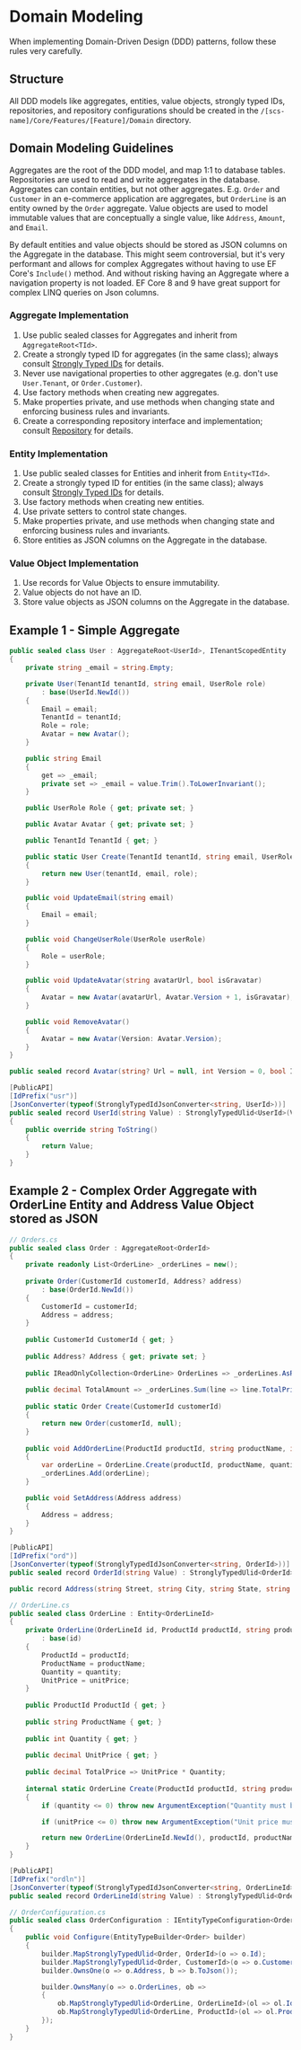 # Domain Modeling

When implementing Domain-Driven Design (DDD) patterns, follow these rules very carefully.

## Structure

All DDD models like aggregates, entities, value objects, strongly typed IDs, repositories, and repository configurations should be created in the `/[scs-name]/Core/Features/[Feature]/Domain` directory.

## Domain Modeling Guidelines

Aggregates are the root of the DDD model, and map 1:1 to database tables. Repositories are used to read and write aggregates in the database. Aggregates can contain entities, but not other aggregates. E.g. `Order` and `Customer` in an e-commerce application are aggregates, but `OrderLine` is an entity owned by the `Order` aggregate. Value objects are used to model immutable values that are conceptually a single value, like `Address`, `Amount`, and `Email`.

By default entities and value objects should be stored as JSON columns on the Aggregate in the database. This might seem controversial, but it's very performant and allows for complex Aggregates without having to use EF Core's `Include()` method. And without risking having an Aggregate where a navigation property is not loaded. EF Core 8 and 9 have great support for complex LINQ queries on Json columns.

### Aggregate Implementation

1. Use public sealed classes for Aggregates and inherit from `AggregateRoot<TId>`.
2. Create a strongly typed ID for aggregates (in the same class); always consult [Strongly Typed IDs](./strongly-typed-ids.md) for details.
3. Never use navigational properties to other aggregates (e.g. don't use `User.Tenant`, or `Order.Customer`).
4. Use factory methods when creating new aggregates.
5. Make properties private, and use methods when changing state and enforcing business rules and invariants.
6. Create a corresponding repository interface and implementation; consult [Repository](./repositories.md) for details.

### Entity Implementation

1. Use public sealed classes for Entities and inherit from `Entity<TId>`.
2. Create a strongly typed ID for entities (in the same class); always consult [Strongly Typed IDs](./strongly-typed-ids.md) for details.
3. Use factory methods when creating new entities.
4. Use private setters to control state changes.
5. Make properties private, and use methods when changing state and enforcing business rules and invariants.
6. Store entities as JSON columns on the Aggregate in the database.

### Value Object Implementation

1. Use records for Value Objects to ensure immutability.
2. Value objects do not have an ID.
3. Store value objects as JSON columns on the Aggregate in the database.

## Example 1 - Simple Aggregate

```csharp
public sealed class User : AggregateRoot<UserId>, ITenantScopedEntity
{
    private string _email = string.Empty;

    private User(TenantId tenantId, string email, UserRole role)
        : base(UserId.NewId())
    {
        Email = email;
        TenantId = tenantId;
        Role = role;
        Avatar = new Avatar();
    }

    public string Email
    {
        get => _email;
        private set => _email = value.Trim().ToLowerInvariant();
    }

    public UserRole Role { get; private set; }

    public Avatar Avatar { get; private set; }

    public TenantId TenantId { get; }

    public static User Create(TenantId tenantId, string email, UserRole role)
    {
        return new User(tenantId, email, role);
    }

    public void UpdateEmail(string email)
    {
        Email = email;
    }

    public void ChangeUserRole(UserRole userRole)
    {
        Role = userRole;
    }

    public void UpdateAvatar(string avatarUrl, bool isGravatar)
    {
        Avatar = new Avatar(avatarUrl, Avatar.Version + 1, isGravatar);
    }

    public void RemoveAvatar()
    {
        Avatar = new Avatar(Version: Avatar.Version);
    }
}

public sealed record Avatar(string? Url = null, int Version = 0, bool IsGravatar = false);

[PublicAPI]
[IdPrefix("usr")]
[JsonConverter(typeof(StronglyTypedIdJsonConverter<string, UserId>))]
public sealed record UserId(string Value) : StronglyTypedUlid<UserId>(Value)
{
    public override string ToString()
    {
        return Value;
    }
}
```

## Example 2 - Complex Order Aggregate with OrderLine Entity and Address Value Object stored as JSON

```csharp
// Orders.cs
public sealed class Order : AggregateRoot<OrderId>
{
    private readonly List<OrderLine> _orderLines = new();
    
    private Order(CustomerId customerId, Address? address)
        : base(OrderId.NewId())
    {
        CustomerId = customerId;
        Address = address;
    }
    
    public CustomerId CustomerId { get; }
    
    public Address? Address { get; private set; }
    
    public IReadOnlyCollection<OrderLine> OrderLines => _orderLines.AsReadOnly();
    
    public decimal TotalAmount => _orderLines.Sum(line => line.TotalPrice);
    
    public static Order Create(CustomerId customerId)
    {
        return new Order(customerId, null);
    }
    
    public void AddOrderLine(ProductId productId, string productName, int quantity, decimal unitPrice)
    {
        var orderLine = OrderLine.Create(productId, productName, quantity, unitPrice);
        _orderLines.Add(orderLine);
    }

    public void SetAddress(Address address)
    {
        Address = address;
    }
}

[PublicAPI]
[IdPrefix("ord")]
[JsonConverter(typeof(StronglyTypedIdJsonConverter<string, OrderId>))]
public sealed record OrderId(string Value) : StronglyTypedUlid<OrderId>(Value);

public record Address(string Street, string City, string State, string ZipCode, string Country);

// OrderLine.cs
public sealed class OrderLine : Entity<OrderLineId>
{
    private OrderLine(OrderLineId id, ProductId productId, string productName, int quantity, decimal unitPrice)
        : base(id)
    {
        ProductId = productId;
        ProductName = productName;
        Quantity = quantity;
        UnitPrice = unitPrice;
    }
    
    public ProductId ProductId { get; }
    
    public string ProductName { get; }
    
    public int Quantity { get; }
    
    public decimal UnitPrice { get; }
    
    public decimal TotalPrice => UnitPrice * Quantity;
    
    internal static OrderLine Create(ProductId productId, string productName, int quantity, decimal unitPrice)
    {
        if (quantity <= 0) throw new ArgumentException("Quantity must be positive", nameof(quantity));

        if (unitPrice <= 0) throw new ArgumentException("Unit price must be positive", nameof(unitPrice));

        return new OrderLine(OrderLineId.NewId(), productId, productName, quantity, unitPrice);
    }
}

[PublicAPI]
[IdPrefix("ordln")]
[JsonConverter(typeof(StronglyTypedIdJsonConverter<string, OrderLineId>))]
public sealed record OrderLineId(string Value) : StronglyTypedUlid<OrderLineId>(Value);

// OrderConfiguration.cs
public sealed class OrderConfiguration : IEntityTypeConfiguration<Order>
{
    public void Configure(EntityTypeBuilder<Order> builder)
    {
        builder.MapStronglyTypedUlid<Order, OrderId>(o => o.Id);
        builder.MapStronglyTypedUlid<Order, CustomerId>(o => o.CustomerId);
        builder.OwnsOne(o => o.Address, b => b.ToJson());

        builder.OwnsMany(o => o.OrderLines, ob =>
        {
            ob.MapStronglyTypedUlid<OrderLine, OrderLineId>(ol => ol.Id);
            ob.MapStronglyTypedUlid<OrderLine, ProductId>(ol => ol.ProductId);
        });
    }
}
```
